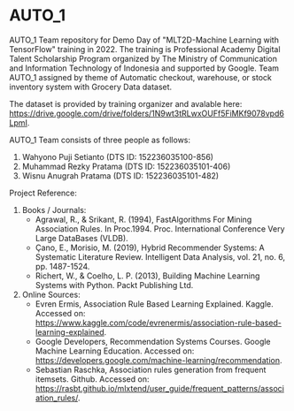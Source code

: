 # AUTO_1
AUTO_1 Team repository for Demo Day of "MLT2D-Machine Learning with TensorFlow" training in 2022. The training is Professional Academy Digital Talent Scholarship Program organized by The Ministry of Communication and Information Technology of Indonesia and supported by Google. Team AUTO_1 assigned by theme of Automatic checkout, warehouse, or stock inventory system with Grocery Data dataset. 

The dataset is provided by training organizer and avalable here: https://drive.google.com/drive/folders/1N9wt3tRLwxOUFf5FiMKf9078vpd6LpmI.

AUTO_1 Team consists of three people as follows:
1. Wahyono Puji Setianto (DTS ID: 152236035100-856)
2. Muhammad Rezky Pratama (DTS ID: 152236035101-406)
3. Wisnu Anugrah Pratama (DTS ID: 152236035101-482)

Project Reference:
1. Books / Journals:
   * Agrawal, R., & Srikant, R. (1994), FastAlgorithms For Mining Association Rules. In Proc.1994. Proc. International Conference Very Large DataBases (VLDB).
   * Çano, E., Morisio, M. (2019), Hybrid Recommender Systems: A Systematic Literature Review. Intelligent Data Analysis, vol. 21, no. 6, pp. 1487-1524.
   * Richert, W., & Coelho, L. P. (2013), Building Machine Learning Systems with Python. Packt Publishing Ltd.
2. Online Sources:
   * Evren Ermis, Association Rule Based Learning Explained. Kaggle. Accessed on: https://www.kaggle.com/code/evrenermis/association-rule-based-learning-explained.
   * Google Developers, Recommendation Systems Courses. Google Machine Learning Education. Accessed on: https://developers.google.com/machine-learning/recommendation.
   * Sebastian Raschka, Association rules generation from frequent itemsets. Github. Accessed on: https://rasbt.github.io/mlxtend/user_guide/frequent_patterns/association_rules/.
